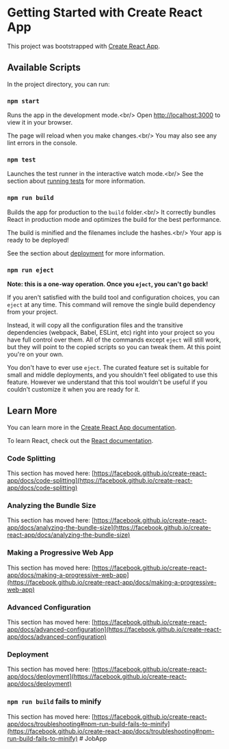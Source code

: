 # Getting Started with Create React App <br/>

This project was bootstrapped with [Create React App](https://github.com/facebook/create-react-app). <br/>

## Available Scripts <br/>

In the project directory, you can run: <br/>

### `npm start`<br/>

Runs the app in the development mode.\<br/>
Open [http://localhost:3000](http://localhost:3000) to view it in your browser.<br/>

The page will reload when you make changes.\<br/>
You may also see any lint errors in the console.<br/>

### `npm test`<br/>

Launches the test runner in the interactive watch mode.\<br/>
See the section about [running tests](https://facebook.github.io/create-react-app/docs/running-tests) for more information.<br/>

### `npm run build`<br/>

Builds the app for production to the `build` folder.\<br/>
It correctly bundles React in production mode and optimizes the build for the best performance.<br/>

The build is minified and the filenames include the hashes.\<br/>
Your app is ready to be deployed!<br/>

See the section about [deployment](https://facebook.github.io/create-react-app/docs/deployment) for more information.<br/>

### `npm run eject`<br/>

**Note: this is a one-way operation. Once you `eject`, you can't go back!**<br/>

If you aren't satisfied with the build tool and configuration choices, you can `eject` at any time. This command will remove the single build dependency from your project.<br/>

Instead, it will copy all the configuration files and the transitive dependencies (webpack, Babel, ESLint, etc) right into your project so you have full control over them. All of the commands except `eject` will still work, but they will point to the copied scripts so you can tweak them. At this point you're on your own.<br/>

You don't have to ever use `eject`. The curated feature set is suitable for small and middle deployments, and you shouldn't feel obligated to use this feature. However we understand that this tool wouldn't be useful if you couldn't customize it when you are ready for it.<br/>

## Learn More<br/>

You can learn more in the [Create React App documentation](https://facebook.github.io/create-react-app/docs/getting-started).<br/>

To learn React, check out the [React documentation](https://reactjs.org/).<br/>

### Code Splitting<br/>

This section has moved here: [https://facebook.github.io/create-react-app/docs/code-splitting](https://facebook.github.io/create-react-app/docs/code-splitting)<br/>

### Analyzing the Bundle Size<br/>

This section has moved here: [https://facebook.github.io/create-react-app/docs/analyzing-the-bundle-size](https://facebook.github.io/create-react-app/docs/analyzing-the-bundle-size)<br/>

### Making a Progressive Web App<br/>

This section has moved here: [https://facebook.github.io/create-react-app/docs/making-a-progressive-web-app](https://facebook.github.io/create-react-app/docs/making-a-progressive-web-app)<br/>

### Advanced Configuration<br/>

This section has moved here: [https://facebook.github.io/create-react-app/docs/advanced-configuration](https://facebook.github.io/create-react-app/docs/advanced-configuration)<br/>

### Deployment<br/>

This section has moved here: [https://facebook.github.io/create-react-app/docs/deployment](https://facebook.github.io/create-react-app/docs/deployment)<br/>

### `npm run build` fails to minify<br/>

This section has moved here: [https://facebook.github.io/create-react-app/docs/troubleshooting#npm-run-build-fails-to-minify](https://facebook.github.io/create-react-app/docs/troubleshooting#npm-run-build-fails-to-minify)
#   J o b A p p 
 
 

